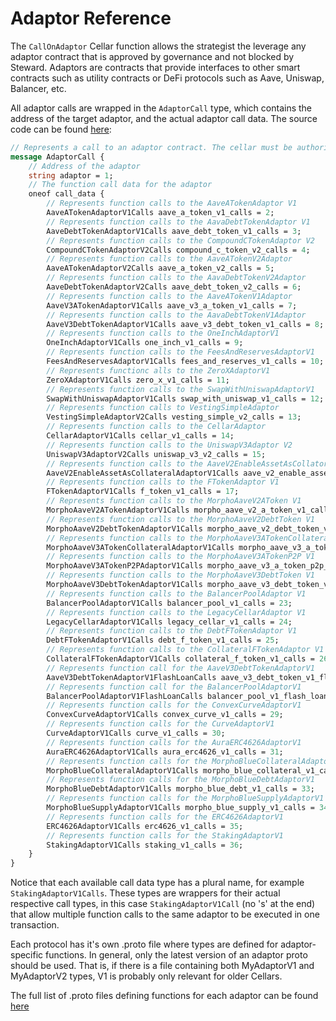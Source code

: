# Adaptor Reference

The `CallOnAdaptor` Cellar function allows the strategist the leverage any adaptor contract that is approved by governance and not blocked by Steward. Adaptors are contracts that provide interfaces to other smart contracts such as utility contracts or DeFi protocols such as Aave, Uniswap, Balancer, etc.

All adaptor calls are wrapped in the `AdaptorCall` type, which contains the address of the target adaptor, and the actual adaptor call data. The source code can be found [here](https://github.com/PeggyJV/steward/blob/fe82aa23542bdf6c28233b59ba507b9beb52014a/proto/steward/v4/cellar_v2.proto#L1273-L1350):

```protobuf
// Represents a call to an adaptor contract. The cellar must be authorized to call the target adaptor.
message AdaptorCall {
    // Address of the adaptor
    string adaptor = 1;
    // The function call data for the adaptor
    oneof call_data {
        // Represents function calls to the AaveATokenAdaptor V1
        AaveATokenAdaptorV1Calls aave_a_token_v1_calls = 2;
        // Represents function calls to the AavaDebtTokenAdaptor V1
        AaveDebtTokenAdaptorV1Calls aave_debt_token_v1_calls = 3;
        // Represents function calls to the CompoundCTokenAdaptor V2
        CompoundCTokenAdaptorV2Calls compound_c_token_v2_calls = 4;
        // Represents function calls to the AaveATokenV2Adaptor
        AaveATokenAdaptorV2Calls aave_a_token_v2_calls = 5;
        // Represents function calls to the AavaDebtTokenV2Adaptor
        AaveDebtTokenAdaptorV2Calls aave_debt_token_v2_calls = 6;
        // Represents function calls to the AaveATokenV1Adaptor
        AaveV3ATokenAdaptorV1Calls aave_v3_a_token_v1_calls = 7;
        // Represents function calls to the AavaDebtTokenV1Adaptor
        AaveV3DebtTokenAdaptorV1Calls aave_v3_debt_token_v1_calls = 8;
        // Represents function calls to the OneInchAdaptorV1
        OneInchAdaptorV1Calls one_inch_v1_calls = 9;
        // Represents function calls to the FeesAndReservesAdaptorV1
        FeesAndReservesAdaptorV1Calls fees_and_reserves_v1_calls = 10;
        // Represents functionc alls to the ZeroXAdaptorV1
        ZeroXAdaptorV1Calls zero_x_v1_calls = 11;
        // Represents function calls to the SwapWithUniswapAdaptorV1
        SwapWithUniswapAdaptorV1Calls swap_with_uniswap_v1_calls = 12;
        // Represents function calls to VestingSimpleAdaptor
        VestingSimpleAdaptorV2Calls vesting_simple_v2_calls = 13;
        // Represents function calls to the CellarAdaptor
        CellarAdaptorV1Calls cellar_v1_calls = 14;
        // Represents function calls to the UniswapV3Adaptor V2
        UniswapV3AdaptorV2Calls uniswap_v3_v2_calls = 15;
        // Represents function calls to the AaveV2EnableAssetAsCollatorAdaptor V1
        AaveV2EnableAssetAsCollateralAdaptorV1Calls aave_v2_enable_asset_as_collateral_v1_calls = 16;
        // Represents function calls to the FTokenAdaptor V1
        FTokenAdaptorV1Calls f_token_v1_calls = 17;
        // Represents function calls to the MorphoAaveV2AToken V1
        MorphoAaveV2ATokenAdaptorV1Calls morpho_aave_v2_a_token_v1_calls = 18;
        // Represents function calls to the MorphoAaveV2DebtToken V1
        MorphoAaveV2DebtTokenAdaptorV1Calls morpho_aave_v2_debt_token_v1_calls = 19;
        // Represents function calls to the MorphoAaveV3ATokenCollateral V1
        MorphoAaveV3ATokenCollateralAdaptorV1Calls morpho_aave_v3_a_token_collateral_v1_calls = 20;
        // Represents function calls to the MorphoAaveV3ATokenP2P V1
        MorphoAaveV3ATokenP2PAdaptorV1Calls morpho_aave_v3_a_token_p2p_v1_calls = 21;
        // Represents function calls to the MorphoAaveV3DebtToken V1
        MorphoAaveV3DebtTokenAdaptorV1Calls morpho_aave_v3_debt_token_v1_calls = 22;
        // Represents function calls to the BalancerPoolAdaptor V1
        BalancerPoolAdaptorV1Calls balancer_pool_v1_calls = 23;
        // Represents function calls to the LegacyCellarAdaptor V1
        LegacyCellarAdaptorV1Calls legacy_cellar_v1_calls = 24;
        // Represents function calls to the DebtFTokenAdaptor V1
        DebtFTokenAdaptorV1Calls debt_f_token_v1_calls = 25;
        // Represents function calls to the CollateralFTokenAdaptor V1
        CollateralFTokenAdaptorV1Calls collateral_f_token_v1_calls = 26;
        // Represents function call for the AaveV3DebtTokenAdaptorV1
        AaveV3DebtTokenAdaptorV1FlashLoanCalls aave_v3_debt_token_v1_flash_loan_calls = 27;
        // Represents function call for the BalancerPoolAdaptorV1
        BalancerPoolAdaptorV1FlashLoanCalls balancer_pool_v1_flash_loan_calls = 28;
        // Represents function calls for the ConvexCurveAdaptorV1
        ConvexCurveAdaptorV1Calls convex_curve_v1_calls = 29;
        // Represents function calls for the CurveAdaptorV1
        CurveAdaptorV1Calls curve_v1_calls = 30;
        // Represents function calls for the AuraERC4626AdaptorV1
        AuraERC4626AdaptorV1Calls aura_erc4626_v1_calls = 31;
        // Represents function calls for the MorphoBlueCollateralAdaptorV1
        MorphoBlueCollateralAdaptorV1Calls morpho_blue_collateral_v1_calls = 32;
        // Represents function calls for the MorphoBlueDebtAdaptorV1
        MorphoBlueDebtAdaptorV1Calls morpho_blue_debt_v1_calls = 33;
        // Represents function calls for the MorphoBlueSupplyAdaptorV1
        MorphoBlueSupplyAdaptorV1Calls morpho_blue_supply_v1_calls = 34;
        // Represents function calls for the ERC4626AdaptorV1 
        ERC4626AdaptorV1Calls erc4626_v1_calls = 35;
        // Represents function calls for the StakingAdaptorV1
        StakingAdaptorV1Calls staking_v1_calls = 36;
    }
}
```

Notice that each available call data type has a plural name, for example `StakingAdaptorV1Calls`. These types are wrappers for their actual respective call types, in this case `StakingAdaptorV1Call` (no 's' at the end) that allow multiple function calls to the same adaptor to be executed in one transaction.  

Each protocol has it's own .proto file where types are defined for adaptor-specific functions. In general, only the latest version of an adaptor proto should be used. That is, if there is a file containing both MyAdaptorV1 and MyAdaptorV2 types, V1 is probably only relevant for older Cellars.

The full list of .proto files defining functions for each adaptor can be found [here](https://github.com/PeggyJV/steward/tree/main/proto/steward/v4)


